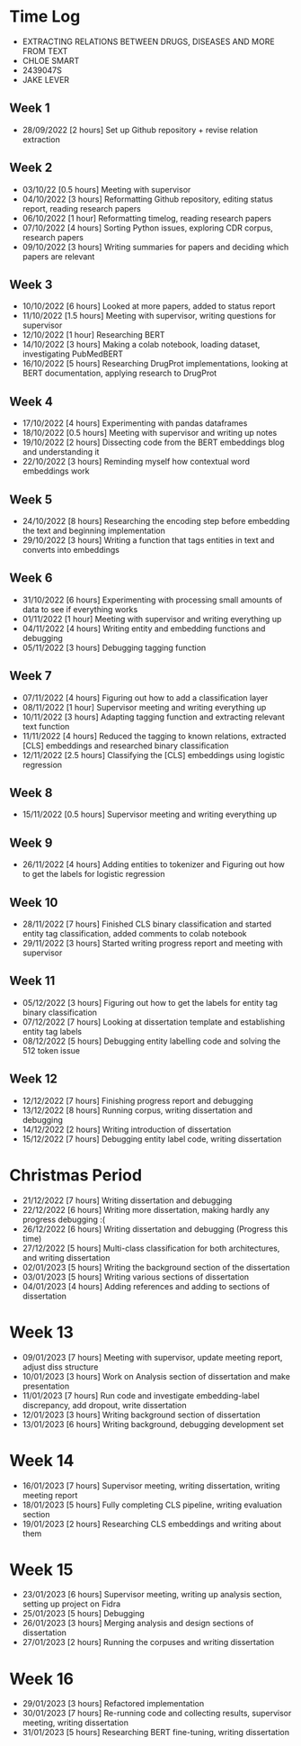 # Time Log

* EXTRACTING RELATIONS BETWEEN DRUGS, DISEASES AND MORE FROM TEXT
* CHLOE SMART
* 2439047S
* JAKE LEVER

## Week 1

* 28/09/2022 [2 hours] Set up Github repository + revise relation extraction

## Week 2

* 03/10/22 [0.5 hours] Meeting with supervisor
* 04/10/2022 [3 hours] Reformatting Github repository, editing status report, reading research papers
* 06/10/2022 [1 hour] Reformatting timelog, reading research papers
* 07/10/2022 [4 hours] Sorting Python issues, exploring CDR corpus, research papers
* 09/10/2022 [3 hours] Writing summaries for papers and deciding which papers are relevant

## Week 3

* 10/10/2022 [6 hours] Looked at more papers, added to status report
* 11/10/2022 [1.5 hours] Meeting with supervisor, writing questions for supervisor
* 12/10/2022 [1 hour] Researching BERT
* 14/10/2022 [3 hours] Making a colab notebook, loading dataset, investigating PubMedBERT
* 16/10/2022 [5 hours] Researching DrugProt implementations, looking at BERT documentation, applying research to DrugProt

## Week 4

* 17/10/2022 [4 hours] Experimenting with pandas dataframes
* 18/10/2022 [0.5 hours] Meeting with supervisor and writing up notes
* 19/10/2022 [2 hours] Dissecting code from the BERT embeddings blog and understanding it
* 22/10/2022 [3 hours] Reminding myself how contextual word embeddings work

## Week 5

* 24/10/2022 [8 hours] Researching the encoding step before embedding the text and beginning implementation
* 29/10/2022 [3 hours] Writing a function that tags entities in text and converts into embeddings

## Week 6

* 31/10/2022 [6 hours] Experimenting with processing small amounts of data to see if everything works
* 01/11/2022 [1 hour] Meeting with supervisor and writing everything up
* 04/11/2022 [4 hours] Writing entity and embedding functions and debugging
* 05/11/2022 [3 hours] Debugging tagging function

## Week 7

* 07/11/2022 [4 hours] Figuring out how to add a classification layer
* 08/11/2022 [1 hour] Supervisor meeting and writing everything up
* 10/11/2022 [3 hours] Adapting tagging function and extracting relevant text function
* 11/11/2022 [4 hours] Reduced the tagging to known relations, extracted [CLS] embeddings and researched binary classification
* 12/11/2022 [2.5 hours] Classifying the [CLS] embeddings using logistic regression

## Week 8

* 15/11/2022 [0.5 hours] Supervisor meeting and writing everything up

## Week 9

* 26/11/2022 [4 hours] Adding entities to tokenizer and Figuring out how to get the labels for logistic regression

## Week 10

* 28/11/2022 [7 hours] Finished CLS binary classification and started entity tag classification, added comments to colab notebook
* 29/11/2022 [3 hours] Started writing progress report and meeting with supervisor 

## Week 11

* 05/12/2022 [3 hours] Figuring out how to get the labels for entity tag binary classification
* 07/12/2022 [7 hours] Looking at dissertation template and establishing entity tag labels
* 08/12/2022 [5 hours] Debugging entity labelling code and solving the 512 token issue

## Week 12

* 12/12/2022 [7 hours] Finishing progress report and debugging 
* 13/12/2022 [8 hours] Running corpus, writing dissertation and debugging
* 14/12/2022 [2 hours] Writing introduction of dissertation
* 15/12/2022 [7 hours] Debugging entity label code, writing dissertation

# Christmas Period

* 21/12/2022 [7 hours] Writing dissertation and debugging
* 22/12/2022 [6 hours] Writing more dissertation, making hardly any progress debugging :(
* 26/12/2022 [6 hours] Writing dissertation and debugging (Progress this time)
* 27/12/2022 [5 hours] Multi-class classification for both architectures, and writing dissertation
* 02/01/2023 [5 hours] Writing the background section of the dissertation
* 03/01/2023 [5 hours] Writing various sections of dissertation
* 04/01/2023 [4 hours] Adding references and adding to sections of dissertation

# Week 13

* 09/01/2023 [7 hours] Meeting with supervisor, update meeting report, adjust diss structure
* 10/01/2023 [3 hours] Work on Analysis section of dissertation and make presentation
* 11/01/2023 [7 hours] Run code and investigate embedding-label discrepancy, add dropout, write dissertation
* 12/01/2023 [3 hours] Writing background section of dissertation
* 13/01/2023 [6 hours] Writing background, debugging development set

# Week 14

* 16/01/2023 [7 hours] Supervisor meeting, writing dissertation, writing meeting report
* 18/01/2023 [5 hours] Fully completing CLS pipeline, writing evaluation section 
* 19/01/2023 [2 hours] Researching CLS embeddings and writing about them

# Week 15

* 23/01/2023 [6 hours] Supervisor meeting, writing up analysis section, setting up project on Fidra
* 25/01/2023 [5 hours] Debugging
* 26/01/2023 [3 hours] Merging analysis and design sections of dissertation
* 27/01/2023 [2 hours] Running the corpuses and writing dissertation

# Week 16

* 29/01/2023 [3 hours] Refactored implementation
* 30/01/2023 [7 hours] Re-running code and collecting results, supervisor meeting, writing dissertation
* 31/01/2023 [5 hours] Researching BERT fine-tuning, writing dissertation